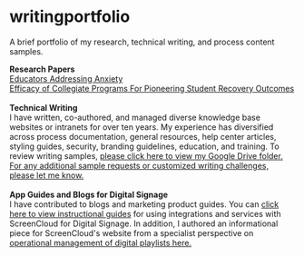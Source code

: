 # writingportfolio
A brief portfolio of my research, technical writing, and process content samples.

<b>Research Papers</b><br>
<a href="https://github.com/sfsexplorer/writingportfolio/blob/main/Santino%20Scibelli%20-%20Educators%20Addressing%20Anxiety.pdf">Educators Addressing Anxiety</a><br>
<a href="https://github.com/sfsexplorer/writingportfolio/blob/main/Santino%20Scibelli%20-%20Efficacy%20of%20Collegiate%20Programs%20For%20Pioneering%20Student%20Recovery%20Outcomes.pdf">Efficacy of Collegiate Programs For Pioneering Student Recovery Outcomes</a><br>
<br>
<b>Technical Writing</b><br>
I have written, co-authored, and managed diverse knowledge base websites or intranets for over ten years. My experience has diversified across process documentation, general resources, help center articles, styling guides, security, branding guidelines, education, and training. To review writing samples, <a href="https://drive.google.com/drive/folders/1PgirRfe0MvKAPAT8eshMxTIl7nQKuQAe">please click here to view my Google Drive folder. For any additional sample requests or customized writing challenges, please let me know.</a><br>
<br>
<b>App Guides and Blogs for Digital Signage</b><br>
I have contributed to blogs and marketing product guides. You can <a href="https://screencloud.com/learn">click here to view instructional guides</a> for using integrations and services with ScreenCloud for Digital Signage. In addition, I authored an informational piece for ScreenCloud's website from a specialist perspective on <a href="https://screencloud.com/blog/the-ultimate-guide-to-digital-signage-playlists">operational management of digital playlists here.</a>

